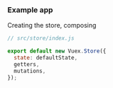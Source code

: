 ### Example app

Creating the store, composing

```js
// src/store/index.js

export default new Vuex.Store({
  state: defaultState,
  getters,
  mutations,
});
```

<aside class="notes">
</aside>
